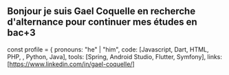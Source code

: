 ## Bonjour je suis Gael Coquelle en recherche d'alternance pour continuer mes études en bac+3
const profile = {
  pronouns: "he" | "him",
  code: [Javascript, Dart, HTML, PHP, , Python, Java],
  tools: [Spring, Android Studio, Flutter, Symfony],
  links: [https://www.linkedin.com/in/gael-coquelle/]
